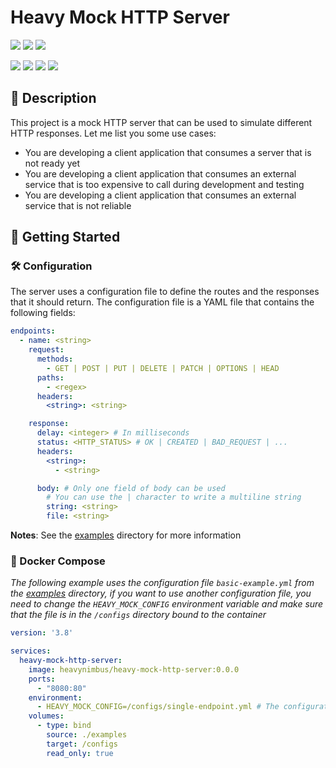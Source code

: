 # Heavy Mock HTTP Server

![](https://img.shields.io/badge/Status-Under%20Development-red)
![](https://img.shields.io/badge/Version-0.0.0-blue)
[![](https://img.shields.io/badge/License-GPL--3.0-blue)](./LICENSE.md)

![](https://img.shields.io/badge/Docker-1D63ED?logo=Docker)
![](https://img.shields.io/badge/SpringBoot-v3.3.0-6DB33F?logo=Spring)
![](https://img.shields.io/badge/Spring-v6.1.6-6DB33F?logo=Spring)
![](https://img.shields.io/badge/Java-v21.0.3-007396?logo=Oracle)

## 📝 Description

This project is a mock HTTP server that can be used to simulate different HTTP responses. Let me list you some use
cases:

* You are developing a client application that consumes a server that is not ready yet
* You are developing a client application that consumes an external service that is too expensive to call during
  development and testing
* You are developing a client application that consumes an external service that is not reliable

## 🚀 Getting Started

### 🛠️ Configuration

The server uses a configuration file to define the routes and the responses that it should return. The configuration
file is a YAML file that contains the following fields:

```yaml
endpoints:
  - name: <string>
    request:
      methods:
        - GET | POST | PUT | DELETE | PATCH | OPTIONS | HEAD
      paths:
        - <regex>
      headers:
        <string>: <string>

    response:
      delay: <integer> # In milliseconds
      status: <HTTP_STATUS> # OK | CREATED | BAD_REQUEST | ...
      headers:
        <string>:
          - <string>

      body: # Only one field of body can be used
        # You can use the | character to write a multiline string
        string: <string>
        file: <string>
```

**Notes**: See the [examples](./examples) directory for more information

### 🐳 Docker Compose

*The following example uses the configuration file `basic-example.yml` from the [examples](./examples) directory,
if you want to use another configuration file, you need to change the `HEAVY_MOCK_CONFIG` environment variable
and make sure that the file is in the `/configs` directory bound to the container*

```yaml
version: '3.8'

services:
  heavy-mock-http-server:
    image: heavynimbus/heavy-mock-http-server:0.0.0
    ports:
      - "8080:80"
    environment:
      - HEAVY_MOCK_CONFIG=/configs/single-endpoint.yml # The configuration file that the server should use
    volumes:
      - type: bind
        source: ./examples
        target: /configs
        read_only: true
```
